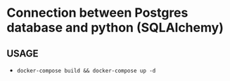 # Connection between Postgres database and python (SQLAlchemy)

## USAGE

- `docker-compose build && docker-compose up -d`

